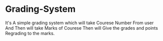 # Grading-System

It's A simple grading system which will take Courese Number From user And Then will take Marks of Courese Then will Give the grades and points Regrading to the marks.
